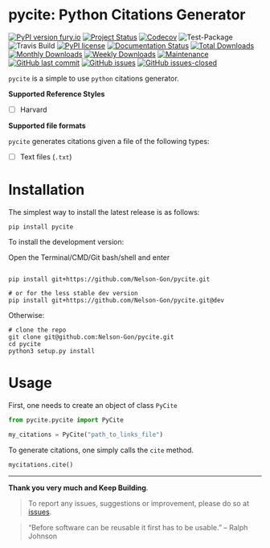 # pycite: Python Citations Generator 



[![PyPI version fury.io](https://badge.fury.io/py/pycite.svg)](https://pypi.python.org/pypi/pycite/)
[![Project Status](http://www.repostatus.org/badges/latest/active.svg)](http://www.repostatus.org/#active) 
[![Codecov](https://codecov.io/gh/Nelson-Gon/pycite/branch/master/graph/badge.svg)](https://codecov.io/gh/Nelson-Gon/pycite?branch=master)
![Test-Package](https://github.com/Nelson-Gon/pycite/workflows/Test-Package/badge.svg)
![Travis Build](https://travis-ci.com/Nelson-Gon/pycite.svg?branch=master)
[![PyPI license](https://img.shields.io/pypi/l/pycite.svg)](https://pypi.python.org/pypi/pycite/)
[![Documentation Status](https://readthedocs.org/projects/pycite/badge/?version=latest)](https://pycite.readthedocs.io/en/latest/?badge=latest)
[![Total Downloads](https://pepy.tech/badge/pycite)](https://pepy.tech/project/pycite)
[![Monthly Downloads](https://pepy.tech/badge/pycite/month)](https://pepy.tech/project/pycite)
[![Weekly Downloads](https://pepy.tech/badge/pycite/week)](https://pepy.tech/project/pycite)
[![Maintenance](https://img.shields.io/badge/Maintained%3F-yes-green.svg)](https://GitHub.com/Nelson-Gon/pycite/graphs/commit-activity)
[![GitHub last commit](https://img.shields.io/github/last-commit/Nelson-Gon/pycite.svg)](https://github.com/Nelson-Gon/pycite/commits/master)
[![GitHub issues](https://img.shields.io/github/issues/Nelson-Gon/pycite.svg)](https://GitHub.com/Nelson-Gon/pycite/issues/)
[![GitHub issues-closed](https://img.shields.io/github/issues-closed/Nelson-Gon/pycite.svg)](https://GitHub.com/Nelson-Gon/pycite/issues?q=is%3Aissue+is%3Aclosed)



`pycite` is a simple to use `python` citations generator.


**Supported Reference Styles**

- [ ] Harvard 

**Supported file formats**

`pycite` generates citations given a file of the following types:

- [ ] Text files (`.txt`)





# Installation

The simplest way to install the latest release is as follows:

```shell
pip install pycite

```

To install the development version:


Open the Terminal/CMD/Git bash/shell and enter

```shell

pip install git+https://github.com/Nelson-Gon/pycite.git

# or for the less stable dev version
pip install git+https://github.com/Nelson-Gon/pycite.git@dev

```

Otherwise:

```shell
# clone the repo
git clone git@github.com:Nelson-Gon/pycite.git
cd pycite
python3 setup.py install

```

# Usage 

First, one needs to create an object of class `PyCite`

```python
from pycite.pycite import PyCite
```

```python
my_citations = PyCite("path_to_links_file")
```

To generate citations, one simply calls the `cite` method.

```python
mycitations.cite()
```

---

**Thank you very much and Keep Building**. 

> To report any issues, suggestions or improvement, please do so 
at [issues](https://github.com/Nelson-Gon/pycite/issues). 

> “Before software can be reusable it first has to be usable.” – Ralph Johnson


